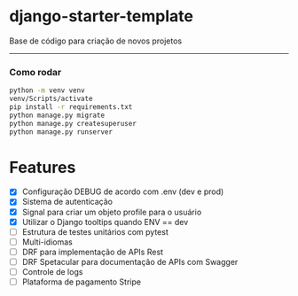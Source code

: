 # django-starter-template

Base de código para criação de novos projetos

---

### Como rodar

```bash
python -m venv venv
venv/Scripts/activate
pip install -r requirements.txt
python manage.py migrate
python manage.py createsuperuser
python manage.py runserver
```

# Features

- [x] Configuração DEBUG de acordo com .env (dev e prod)
- [x] Sistema de autenticação
- [x] Signal para criar um objeto profile para o usuário
- [x] Utilizar o Django tooltips quando ENV == dev
- [ ] Estrutura de testes unitários com pytest
- [ ] Multi-idiomas
- [ ] DRF para implementação de APIs Rest
- [ ] DRF Spetacular para documentação de APIs com Swagger
- [ ] Controle de logs
- [ ] Plataforma de pagamento Stripe
